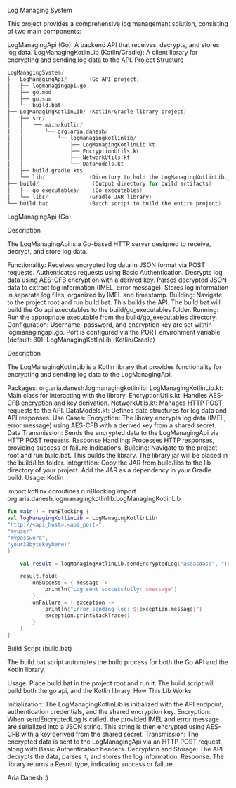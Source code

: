 Log Managing System

This project provides a comprehensive log management solution, consisting of two main components:

LogManagingApi (Go): A backend API that receives, decrypts, and stores log data.
LogManagingKotlinLib (Kotlin/Gradle): A client library for encrypting and sending log data to the API.
Project Structure

```kotlin
LogManagingSystem/
├── LogManagingApi/       (Go API project)
│   ├── logmanagingapi.go
│   ├── go.mod
│   ├── go.sum
│   └── build.bat
├── LogManagingKotlinLib/ (Kotlin/Gradle library project)
│   ├── src/
│   │   └── main/kotlin/
│   │       └── org.aria.danesh/
│   │           └── logmanagingkotlinlib/
│   │               ├── LogManagingKotlinLib.kt
│   │               ├── EncryptionUtils.kt
│   │               ├── NetworkUtils.kt
│   │               └── DataModels.kt
│   ├── build.gradle.kts
│   └── lib/              (Directory to hold the LogManagingKotlinLib.jar)
├── build/                 (Output directory for build artifacts)
│   ├── go_executables/    (Go executables)
│   └── libs/             (Gradle JAR library)
└── build.bat             (Batch script to build the entire project)
```
LogManagingApi (Go)

Description

The LogManagingApi is a Go-based HTTP server designed to receive, decrypt, and store log data.

Functionality:
Receives encrypted log data in JSON format via POST requests.
Authenticates requests using Basic Authentication.
Decrypts log data using AES-CFB encryption with a derived key.
Parses decrypted JSON data to extract log information (IMEL, error message).
Stores log information in separate log files, organized by IMEL and timestamp.
Building:
Navigate to the project root and run build.bat. This builds the API.
The build.bat will build the Go api executables to the build/go_executables folder.
Running:
Run the appropriate executable from the build/go_executables directory.
Configuration:
Username, password, and encryption key are set within logmanagingapi.go.
Port is configured via the PORT environment variable (default: 80).
LogManagingKotlinLib (Kotlin/Gradle)

Description

The LogManagingKotlinLib is a Kotlin library that provides functionality for encrypting and sending log data to the LogManagingApi.

Packages:
org.aria.danesh.logmanagingkotlinlib:
LogManagingKotlinLib.kt: Main class for interacting with the library.
EncryptionUtils.kt: Handles AES-CFB encryption and key derivation.
NetworkUtils.kt: Manages HTTP POST requests to the API.
DataModels.kt: Defines data structures for log data and API responses.
Use Cases:
Encryption: The library encrypts log data (IMEL, error message) using AES-CFB with a derived key from a shared secret.
Data Transmission: Sends the encrypted data to the LogManagingApi via HTTP POST requests.
Response Handling: Processes HTTP responses, providing success or failure indications.
Building:
Navigate to the project root and run build.bat. This builds the library.
The library jar will be placed in the build/libs folder.
Integration:
Copy the JAR from build/libs to the lib directory of your project.
Add the JAR as a dependency in your Gradle build.
Usage:
Kotlin

import kotlinx.coroutines.runBlocking
import org.aria.danesh.logmanagingkotlinlib.LogManagingKotlinLib
```kotlin
fun main() = runBlocking {
val logManagingKotlinLib = LogManagingKotlinLib(
"http://<api_host>:<api_port>",
"myuser",
"mypassword",
"your32bytekeyhere!"
)

    val result = logManagingKotlinLib.sendEncryptedLog("asdasdasd", "TestLib")

    result.fold(
        onSuccess = { message ->
            println("Log sent successfully: $message")
        },
        onFailure = { exception ->
            println("Error sending log: ${exception.message}")
            exception.printStackTrace()
        }
    )
}
```
Build Script (build.bat)

The build.bat script automates the build process for both the Go API and the Kotlin library.

Usage: Place build.bat in the project root and run it.
The build script will build both the go api, and the Kotlin library.
How This Lib Works

Initialization: The LogManagingKotlinLib is initialized with the API endpoint, authentication credentials, and the shared encryption key.
Encryption: When sendEncryptedLog is called, the provided IMEL and error message are serialized into a JSON string. This string is then encrypted using AES-CFB with a key derived from the shared secret.
Transmission: The encrypted data is sent to the LogManagingApi via an HTTP POST request, along with Basic Authentication headers.
Decryption and Storage: The API decrypts the data, parses it, and stores the log information.
Response: The library returns a Result type, indicating success or failure.

Aria Danesh :)
